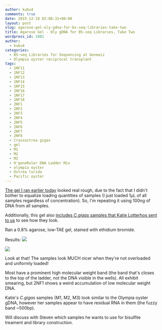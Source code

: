 ```yaml
---
author: kubu4
comments: true
date: 2015-12-18 02:08:31+00:00
layout: post
slug: agarose-gel-oly-gdna-for-bs-seq-libraries-take-two
title: Agarose Gel - Oly gDNA for BS-seq Libraries, Take Two
wordpress_id: 1881
author:
  - kubu4
categories:
  - BS-seq Libraries for Sequencing at Genewiz
  - Olympia oyster reciprocal transplant
tags:
  - 1NF11
  - 1NF12
  - 1NF13
  - 1NF14
  - 1NF15
  - 1NF16
  - 1NF17
  - 1NF18
  - 2NF1
  - 2NF2
  - 2NF3
  - 2NF4
  - 2NF5
  - 2NF6
  - 2NF7
  - 2NF8
  - Crassostrea gigas
  - gel
  - M1
  - M2
  - M3
  - O'geneRuler DNA Ladder Mix
  - olympia oyster
  - Ostrea lurida
  - Pacific oyster
---
```


[The gel I ran earlier today](2015/12/17/agarose-gel-oly-gdna-for-bs-seq-libraries.html) looked real rough, due to the fact that I didn't bother to equalize loading quantities of samples (I just loaded 1μL of all samples regardless of concentration). So, I'm repeating it using 100ng of DNA from all samples.

Additionally, this gel also [includes _C.gigas_ samples that Katie Lotterhos sent to us](2015/12/10/samples-received-c-gigas-tissue-dna-from-katie-lotterhos.html) to see how they look.

Ran a 0.8% agarose, low-TAE gel, stained with ethidium bromide.

Results:
[![](https://raw.githubusercontent.com/sr320/LabDocs/master/protocols/Commercial_Protocols/ThermoFisher_OgeneRuler_DNA_Ladder_Mix_F100439.jpg)](https://raw.githubusercontent.com/sr320/LabDocs/master/protocols/Commercial_Protocols/ThermoFisher_OgeneRuler_DNA_Ladder_Mix_F100439.jpg)

[![](http://eagle.fish.washington.edu/Arabidopsis/20151217_gel_Oly_gDNA_02.jpg)](http://eagle.fish.washington.edu/Arabidopsis/20151217_gel_Oly_gDNA_02.jpg)



Look at that! The samples look MUCH nicer when they're not overloaded and uniformly loaded!

Most have a prominent high molecular weight band (the band that's closes to the top of the ladder, not the DNA visible in the wells). All exhibit smearing, but 2NF1 shows a weird accumulation of low molecular weight DNA.

Katie's _C.gigas_ samples (M1, M2, M3) look similar to the Olympia oyster gDNA, however her samples appear to have residual RNA in them (the fuzzy band ~500bp).

Will discuss with Steven which samples he wants to use for bisulfite treament and library construction.
